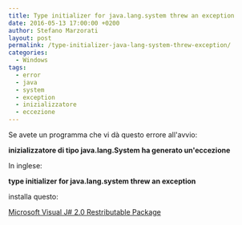 ```yaml
---
title: Type initializer for java.lang.system threw an exception
date: 2016-05-13 17:00:00 +0200
author: Stefano Marzorati
layout: post
permalink: /type-initializer-java-lang-system-threw-exception/
categories:
  - Windows
tags:
  - error
  - java
  - system
  - exception
  - inizializzatore
  - eccezione
---
```

Se avete un programma che vi dà questo errore all'avvio:   

**inizializzatore di tipo java.lang.System ha generato un'eccezione**

In inglese:   

**type initializer for java.lang.system threw an exception**

installa questo:   

<a href="https://www.microsoft.com/it-it/download/details.aspx?id=4712" target="_blank">Microsoft Visual J# 2.0 Restributable Package</a>